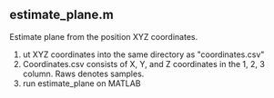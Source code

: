 ## estimate_plane.m

Estimate plane from the position XYZ coordinates.

1. ut XYZ coordinates into the same directory as "coordinates.csv"
2. Coordinates.csv consists of X, Y, and Z coordinates in the 1, 2, 3 column.
   Raws denotes samples.
3. run estimate_plane on MATLAB

